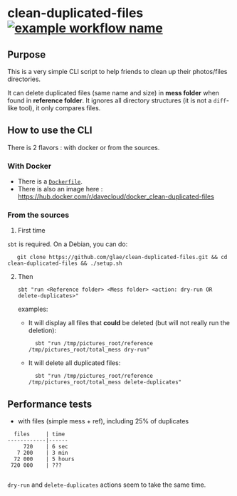 

# clean-duplicated-files [![example workflow name](https://github.com/glae/clean-duplicated-files/workflows/build/badge.svg)](https://github.com/glae/clean-duplicated-files/actions)
 
## Purpose

This is a very simple CLI script to help friends to clean up their photos/files directories.

It can delete duplicated files (same name and size) in **mess folder** when found in **reference folder**.
It ignores all directory structures (it is not a `diff`-like tool), it only compares files.

## How to use the CLI 

There is 2 flavors : with docker or from the sources. 

### With Docker 

- There is a [`Dockerfile`](Dockerfile).
- There is also an image here : https://hub.docker.com/r/davecloud/docker_clean-duplicated-files

### From the sources
 
1. First time

`sbt` is required. On a Debian, you can do:

       git clone https://github.com/glae/clean-duplicated-files.git && cd clean-duplicated-files && ./setup.sh
    
2. Then

       sbt "run <Reference folder> <Mess folder> <action: dry-run OR delete-duplicates>"
       
    examples: 

    - It will display all files that **could** be deleted (but will not really run the deletion):

            sbt "run /tmp/pictures_root/reference /tmp/pictures_root/total_mess dry-run"
       
    - It will delete all duplicated files:

            sbt "run /tmp/pictures_root/reference /tmp/pictures_root/total_mess delete-duplicates"
     

## Performance tests

- with files (simple mess + ref), including 25% of duplicates

```
  files     | time 
------------|------
     720    | 6 sec                      
   7 200    | 3 min
  72 000    | 5 hours
 720 000    | ???
 
```

`dry-run` and `delete-duplicates` actions seem to take the same time.

